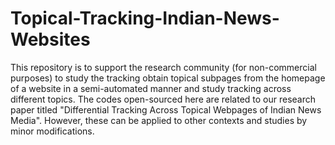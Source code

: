 # Topical-Tracking-Indian-News-Websites
This repository is to support the research community (for non-commercial purposes) to study the tracking obtain topical subpages from the homepage of a website in a semi-automated manner and study tracking across different topics. The codes open-sourced here are related to our research paper titled "Differential Tracking Across Topical Webpages of Indian News Media". However, these can be applied to other contexts and studies by minor modifications. 
